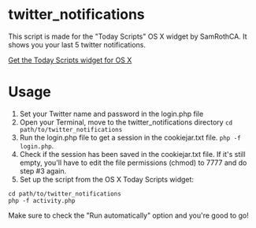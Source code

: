 # twitter_notifications
This script is made for the "Today Scripts" OS X widget by SamRothCA. It shows you your last 5 twitter notifications.

[Get the Today Scripts widget for OS X](https://github.com/SamRothCA/Today-Scripts)

# Usage
1. Set your Twitter name and password in the login.php file
2. Open your Terminal, move to the twitter_notifications directory `cd path/to/twitter_notifications`
3. Run the login.php file to get a session in the cookiejar.txt file. `php -f login.php`. 
4. Check if the session has been saved in the cookiejar.txt file. If it's still empty, you'll have to edit the file permissions (chmod) to 7777 and do step #3 again.
5. Set up the script from the OS X Today Scripts widget:
```
cd path/to/twitter_notifications
php -f activity.php
```

Make sure to check the "Run automatically" option and you're good to go!
